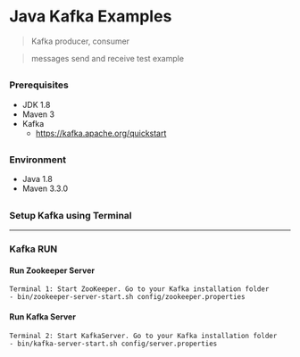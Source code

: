 # Java Kafka Examples
> Kafka producer, consumer

> messages send and receive test example

##
### Prerequisites
- JDK 1.8
- Maven 3
- Kafka
  - https://kafka.apache.org/quickstart

##
### Environment
- Java 1.8
- Maven 3.3.0

##
### Setup Kafka using Terminal

---

### Kafka RUN
#### Run Zookeeper Server
```
Terminal 1: Start ZooKeeper. Go to your Kafka installation folder
- bin/zookeeper-server-start.sh config/zookeeper.properties
```
#### Run Kafka Server
```
Terminal 2: Start KafkaServer. Go to your Kafka installation folder
- bin/kafka-server-start.sh config/server.properties
```


